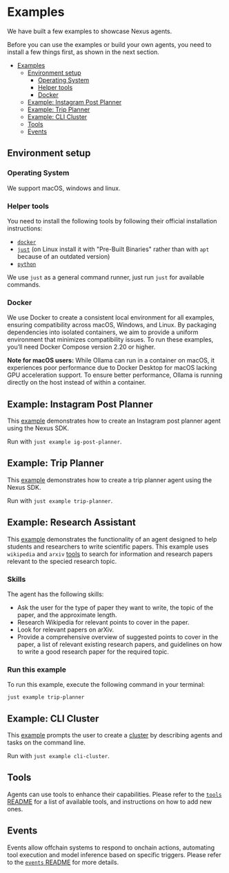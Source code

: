 # Examples

We have built a few examples to showcase Nexus agents.

Before you can use the examples or build your own agents, you need to install a few things first,
as shown in the next section.

- [Examples](#examples)
  - [Environment setup](#environment-setup)
    - [Operating System](#operating-system)
    - [Helper tools](#helper-tools)
    - [Docker](#docker)
  - [Example: Instagram Post Planner](#example-instagram-post-planner)
  - [Example: Trip Planner](#example-trip-planner)
  - [Example: CLI Cluster](#example-cli-cluster)
  - [Tools](#tools)
  - [Events](#events)

## Environment setup

### Operating System

We support macOS, windows and linux.

### Helper tools

You need to install the following tools by following their official installation instructions:

- [`docker`][docker]
- [`just`][just] (on Linux install it with "Pre-Built Binaries" rather than with `apt` because of an outdated version)
- [`python`][python]

We use `just` as a general command runner, just run `just` for available commands.

### Docker

We use Docker to create a consistent local environment for all examples, ensuring compatibility across macOS, Windows, and Linux. By packaging dependencies into isolated containers, we aim to provide a uniform environment that minimizes compatibility issues. To run these examples, you’ll need Docker Compose version 2.20 or higher.

**Note for macOS users:** While Ollama can run in a container on macOS, it experiences poor performance due to Docker Desktop for macOS lacking GPU acceleration support. To ensure better performance, Ollama is running directly on the host instead of within a container.

## Example: Instagram Post Planner

This [example][ig_post_planner] demonstrates how to create an Instagram post planner agent using
the Nexus SDK.

Run with `just example ig-post-planner`.

## Example: Trip Planner

This [example][trip_planner] demonstrates how to create a trip planner agent using the Nexus
SDK.

Run with `just example trip-planner`.


## Example: Research Assistant

This [example][research_assistant] demonstrates the functionality of an agent designed to help students and researchers to write scientific papers. This example uses `wikipedia` and `arxiv` [tools](../offchain/tools/README.md) to search for information and research papers relevant to the specied research topic. 

### Skills

The agent has the following skills:
* Ask the user for the type of paper they want to write, the topic of the paper, and the approximate length.
* Research Wikipedia for relevant points to cover in the paper.
* Look for relevant papers on arXiv.
* Provide a comprehensive overview of suggested points to cover in the paper, a list of relevant existing research papers, and guidelines on how to write a good research paper for the required topic.

### Run this example

To run this example, execute the following command in your terminal:

`just example trip-planner`



## Example: CLI Cluster

This [example][cli_cluster] prompts the user to create a [cluster][design_cluster] by describing
agents and tasks on the command line.

Run with `just example cli-cluster`.

## Tools

Agents can use tools to enhance their capabilities. Please refer to the [`tools` README][tools_README]
for a list of available tools, and instructions on how to add new ones.

## Events

Events allow offchain systems to respond to onchain actions, automating tool execution and model inference based on specific triggers. Please refer to the [`events` README][events_README] for more details.

<!-- List of Links -->

[docker]: https://docs.docker.com/engine/install/
[just]: https://github.com/casey/just
[python]: https://www.python.org/downloads/
[tools_README]: ../offchain/tools/README.md
[events_README]: ../offchain/events/README.md
[ig_post_planner]: ./ig_post_planner.py
[trip_planner]: ./trip_planner.py
[cli_cluster]: ./cli_cluster.py
[design_cluster]: ../onchain/README.md#cluster
[research_assistant]: ./research_assistant.py
